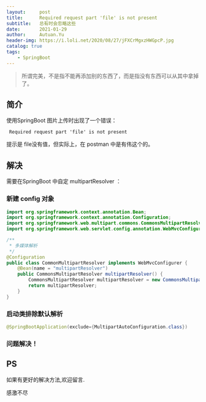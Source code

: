 ```yaml
---
layout:     post
title:      Required request part 'file' is not present
subtitle:   总有时会忽略这些
date:       2021-01-29
author:     Autuan.Yu
header-img: https://i.loli.net/2020/08/27/jFXCrMgxzHWGpcP.jpg
catalog: true
tags:
    - SpringBoot
---
```


> 所谓完美，不是指不能再添加别的东西了，而是指没有东西可以从其中拿掉了。

## 简介
使用SpringBoot 图片上传时出现了一个错误：
````
 Required request part 'file' is not present
````

提示是 file没有值，但实际上，在 postman 中是有伟这个的。


## 解决
需要在SpringBoot 中自定 multipartResolver ：

### 新建 config 对象
```` java
import org.springframework.context.annotation.Bean;
import org.springframework.context.annotation.Configuration;
import org.springframework.web.multipart.commons.CommonsMultipartResolver;
import org.springframework.web.servlet.config.annotation.WebMvcConfigurer;

/**
 * 多媒体解析
 */
@Configuration
public class CommonMultipartResolver implements WebMvcConfigurer {
    @Bean(name = "multipartResolver")
    public CommonsMultipartResolver multipartResolver() {
        CommonsMultipartResolver multipartResolver = new CommonsMultipartResolver();
        return multipartResolver;
    }
}
````
### 启动类排除默认解析
```` java
@SpringBootApplication(exclude={MultipartAutoConfiguration.class})
````

### 问题解决！
## PS
如果有更好的解决方法,欢迎留言.  

感激不尽
